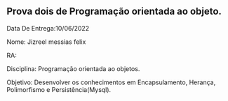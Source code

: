 ##  Prova dois de Programação orientada ao objeto.

Data De Entrega:10/06/2022

Nome: Jizreel messias felix 

RA:

Disciplina: Programação orientada ao objetos.

Objetivo: Desenvolver os conhecimentos em Encapsulamento, Herança, Polimorfismo e Persistência(Mysql).
